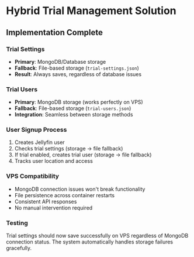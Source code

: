 # Hybrid Trial Management Solution

## Implementation Complete

### Trial Settings
- **Primary**: MongoDB/Database storage
- **Fallback**: File-based storage (`trial-settings.json`)
- **Result**: Always saves, regardless of database issues

### Trial Users  
- **Primary**: MongoDB storage (works perfectly on VPS)
- **Fallback**: File-based storage (`trial-users.json`)
- **Integration**: Seamless between storage methods

### User Signup Process
1. Creates Jellyfin user
2. Checks trial settings (storage → file fallback)
3. If trial enabled, creates trial user (storage → file fallback)
4. Tracks user location and access

### VPS Compatibility
- MongoDB connection issues won't break functionality
- File persistence across container restarts
- Consistent API responses
- No manual intervention required

### Testing
Trial settings should now save successfully on VPS regardless of MongoDB connection status. The system automatically handles storage failures gracefully.